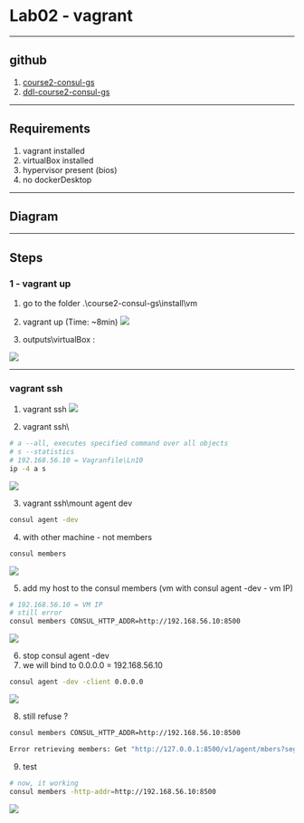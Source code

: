 # Lab02 - vagrant

---

## github
1. [course2-consul-gs](https://github.com/g0t4/course2-consul-gs)
2. [ddl-course2-consul-gs](https://codeload.github.com/g0t4/course2-consul-gs/zip/refs/heads/master)

---

## Requirements
1. vagrant installed
2. virtualBox installed
3. hypervisor present (bios)
4. no dockerDesktop

---

## Diagram

---

## Steps
### 1 - vagrant up
1. go to the folder .\course2-consul-gs\install\vm
2. vagrant up (Time: ~8min)
[<img src="https://i.imgur.com/m9LNbaA.png">](https://i.imgur.com/m9LNbaA.png)

3. outputs\virtualBox :

[<img src="https://i.imgur.com/ZTi0UVB.png">](https://i.imgur.com/ZTi0UVB.png)

---

### vagrant ssh
1. vagrant ssh
[<img src="https://i.imgur.com/xeWNT95.png">](https://i.imgur.com/xeWNT95.png)

2. vagrant ssh\
````sh
# a --all, executes specified command over all objects
# s --statistics
# 192.168.56.10 = Vagranfile\Ln10
ip -4 a s
````
[<img src="https://i.imgur.com/3FuTtqM.png">](https://i.imgur.com/3FuTtqM.png)

3. vagrant ssh\mount agent dev
````sh
consul agent -dev
````
4. with other machine - not members 
````sh
consul members
````
[<img src="https://i.imgur.com/RaJbuD9.png">](https://i.imgur.com/RaJbuD9.png)

5. add my host to the consul members (vm with consul agent -dev - vm IP)
````sh
# 192.168.56.10 = VM IP
# still error
consul members CONSUL_HTTP_ADDR=http://192.168.56.10:8500 
````
[<img src="https://i.imgur.com/j8emU05.png">](https://i.imgur.com/j8emU05.png)

6. stop consul agent -dev
7. we will bind to 0.0.0.0 = 192.168.56.10
````sh
consul agent -dev -client 0.0.0.0
````
[<img src="https://i.imgur.com/WU5sNvx.png">](https://i.imgur.com/WU5sNvx.png)

8. still refuse ?
````sh
consul members CONSUL_HTTP_ADDR=http://192.168.56.10:8500

Error retrieving members: Get "http://127.0.0.1:8500/v1/agent/mbers?segment=_all": dial tcp 127.0.0.1:8500: connectex: No connection could be made beceause the target machine actively refused it
````
9. test
````sh
# now, it working
consul members -http-addr=http://192.168.56.10:8500
````
[<img src="https://i.imgur.com/ZojqXAu.png">](https://i.imgur.com/ZojqXAu.png)
